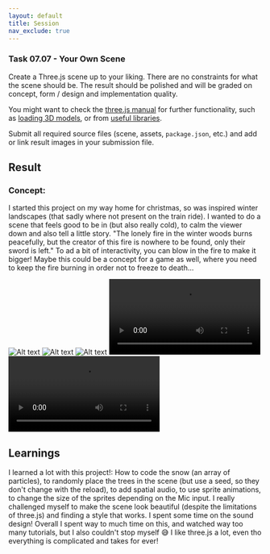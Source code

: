 ```yaml
---
layout: default
title: Session
nav_exclude: true
---
```


### Task 07.07 - Your Own Scene

Create a Three.js scene up to your liking. There are no constraints for what the scene should be. The result should be polished and will be graded on concept, form / design and implementation quality.

You might want to check the [three.js manual](https://threejs.org/docs/index.html#manual/en/introduction/Creating-a-scene) for further functionality, such as [loading 3D models](https://threejs.org/docs/index.html#manual/en/introduction/Loading-3D-models), or from [useful libraries](https://threejs.org/docs/index.html#manual/en/introduction/Libraries-and-Plugins).

Submit all required source files (scene, assets, `package.json`, etc.) and add or link result images in your submission file.

## Result

### Concept: 

I started this project on my way home for christmas,  so was inspired winter landscapes (that sadly where not present on the train ride). I wanted to do a scene that feels good to be in (but also really cold), to calm the viewer down and also tell a little story. "The lonely fire in the winter woods burns peacefully, but the creator of this fire is nowhere to be found, only their sword is left." To ad a bit of interactivity, you can blow in the fire to make it bigger! Maybe this could be a concept for a game as well, where you need to keep the fire burning in order not to freeze to death...  

![Alt text](image.png)
![Alt text](image-1.png)
![Alt text](image-2.png)
<video src="Bildschirmaufnahme%202024-01-15%20um%2019.19.22.mp4" controls title="Title"></video>
<video src="Bildschirmaufnahme%202024-01-15%20um%2019.23.09.mp4" controls title="Title"></video>

## Learnings

I learned a lot with this project!: How to code the snow (an array of particles), to randomly place the trees in the scene (but use a seed, so they don't change with the reload), to add spatial audio, to use sprite animations, to change the size of the sprites depending on the Mic input. I really challenged myself to make the scene look beautiful (despite the limitations of three.js) and finding a style that works. I spent some time on the sound design! Overall I spent way to much time on this, and watched way too many tutorials, but I also couldn't stop myself 😅 I like three.js a lot, even tho everything is complicated and takes for ever!